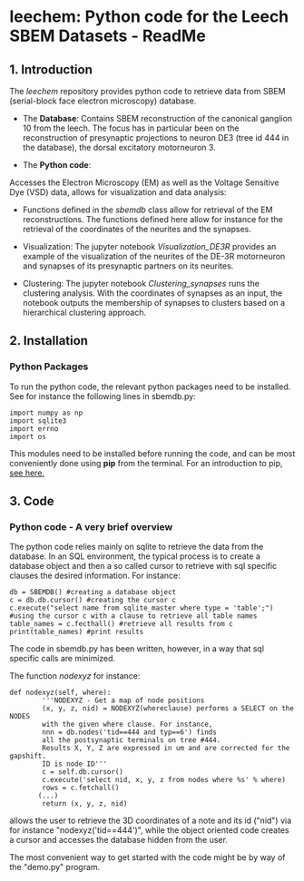 # leechem: Python code for the Leech SBEM Datasets - ReadMe

## 1. Introduction
The *leechem* repository provides python code to retrieve data from SBEM (serial-block face electron microscopy) database.  

- The **Database**: Contains SBEM reconstruction of the canonical ganglion 10 from the leech. The focus has in particular been on the reconstruction of presynaptic projections to neuron DE3 (tree id 444 in the database), the dorsal excitatory motorneuron 3.

- The **Python code**: 

Accesses the Electron Microscopy (EM) as well as the Voltage Sensitive Dye (VSD) data, allows for visualization and data analysis:

+ Functions defined in the *sbemdb* class allow for retrieval of the EM reconstructions. The functions defined here allow for instance for the retrieval of the coordinates of the neurites and the synapses.

+ Visualization: The jupyter notebook *Visualization_DE3R* provides an example of the visualization of the neurites of the DE-3R motorneuron and synapses of its presynaptic partners on its neurites.

+ Clustering: The jupyter notebook *Clustering_synapses* runs the clustering analysis. With the coordinates of synapses as an input, the notebook outputs the membership of synapses to clusters based on a hierarchical clustering approach. 


## 2. Installation

### Python Packages

To run the python code, the relevant python packages need to be installed. See for instance the following lines in sbemdb.py:

```
import numpy as np
import sqlite3
import errno
import os
```
This modules need to be installed before running the code, and can be most conveniently done using **pip** from the terminal.
For an introduction to pip, [see here.](https://pip.pypa.io/en/stable/installing/)

## 3. Code

### Python code - A very brief overview

The python code relies mainly on sqlite to retrieve the data from the database. In an SQL environment, the typical process is
to create a database object and then a so called cursor to retrieve with sql specific clauses the desired information.
For instance:

```
db = SBEMDB() #creating a database object
c = db.db.cursor() #creating the cursor c
c.execute("select name from sqlite_master where type = 'table';") #using the cursor c with a clause to retrieve all table names
table_names = c.fecthall() #retrieve all results from c
print(table_names) #print results
```
The code in sbemdb.py has been written, however, in a way that sql specific calls are minimized. 

The function *nodexyz* for instance:

```
def nodexyz(self, where):
        '''NODEXYZ - Get a map of node positions
        (x, y, z, nid) = NODEXYZ(whereclause) performs a SELECT on the NODES 
        with the given where clause. For instance,
        nnn = db.nodes('tid==444 and typ==6') finds
        all the postsynaptic terminals on tree #444.
        Results X, Y, Z are expressed in um and are corrected for the gapshift.
        ID is node ID'''
        c = self.db.cursor()
        c.execute('select nid, x, y, z from nodes where %s' % where)
        rows = c.fetchall()
       (...)
        return (x, y, z, nid)
```

allows the user to retrieve the 3D coordinates of a note and its id ("nid") via for instance "nodexyz('tid==444')", while
the object oriented code creates a cursor and accesses the database hidden from the user.

The most convenient way to get started with the code might be by way of the "demo.py" program.



